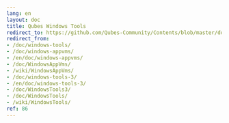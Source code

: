 ```yaml
---
lang: en
layout: doc
title: Qubes Windows Tools
redirect_to: https://github.com/Qubes-Community/Contents/blob/master/docs/os/windows-tools.md
redirect_from:
- /doc/windows-tools/
- /doc/windows-appvms/
- /en/doc/windows-appvms/
- /doc/WindowsAppVms/
- /wiki/WindowsAppVms/
- /doc/windows-tools-3/
- /en/doc/windows-tools-3/
- /doc/WindowsTools3/
- /doc/WindowsTools/
- /wiki/WindowsTools/
ref: 86
---
```


